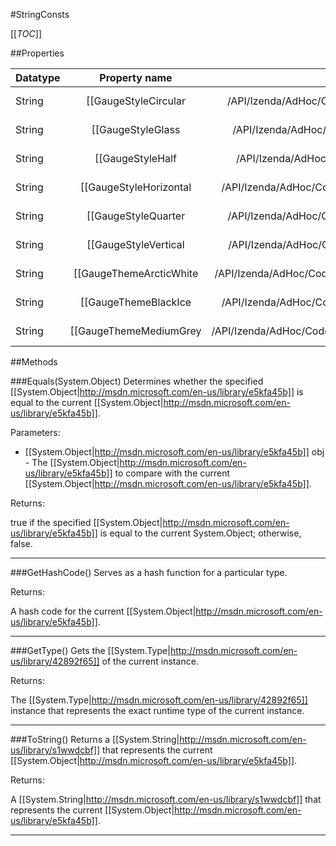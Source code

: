 #StringConsts

[[_TOC_]]

##Properties

|Datatype|Property name|Property description|Default Value|
|:-------|:----------:|:-----------------:|:-----------:|
|String|[[GaugeStyleCircular|/API/Izenda/AdHoc/CodeSamples/Izenda_AdHoc_StringConsts_GaugeStyleCircular]]|Gets the [[System.String|http://msdn.microsoft.com/en-us/library/s1wwdcbf]] identifier for a circular style gauge.|inherited from concrete class|
|String|[[GaugeStyleGlass|/API/Izenda/AdHoc/CodeSamples/Izenda_AdHoc_StringConsts_GaugeStyleGlass]]|Gets the [[System.String|http://msdn.microsoft.com/en-us/library/s1wwdcbf]] identifier for a the gauge radio button option used to select a component art gauge.|inherited from concrete class|
|String|[[GaugeStyleHalf|/API/Izenda/AdHoc/CodeSamples/Izenda_AdHoc_StringConsts_GaugeStyleHalf]]|Gets the [[System.String|http://msdn.microsoft.com/en-us/library/s1wwdcbf]] identifier for a half circle style gauge.|inherited from concrete class|
|String|[[GaugeStyleHorizontal|/API/Izenda/AdHoc/CodeSamples/Izenda_AdHoc_StringConsts_GaugeStyleHorizontal]]|Gets the [[System.String|http://msdn.microsoft.com/en-us/library/s1wwdcbf]] identifier for a horizontal line style gauge.|inherited from concrete class|
|String|[[GaugeStyleQuarter|/API/Izenda/AdHoc/CodeSamples/Izenda_AdHoc_StringConsts_GaugeStyleQuarter]]|Gets the [[System.String|http://msdn.microsoft.com/en-us/library/s1wwdcbf]] identifier for a quarter circle style gauge.|inherited from concrete class|
|String|[[GaugeStyleVertical|/API/Izenda/AdHoc/CodeSamples/Izenda_AdHoc_StringConsts_GaugeStyleVertical]]|Gets the [[System.String|http://msdn.microsoft.com/en-us/library/s1wwdcbf]] identifier for a vertical line style gauge.|inherited from concrete class|
|String|[[GaugeThemeArcticWhite|/API/Izenda/AdHoc/CodeSamples/Izenda_AdHoc_StringConsts_GaugeThemeArcticWhite]]|Gets the [[System.String|http://msdn.microsoft.com/en-us/library/s1wwdcbf]] identifier for a gauge theme that uses a light color scheme.|inherited from concrete class|
|String|[[GaugeThemeBlackIce|/API/Izenda/AdHoc/CodeSamples/Izenda_AdHoc_StringConsts_GaugeThemeBlackIce]]|Gets the [[System.String|http://msdn.microsoft.com/en-us/library/s1wwdcbf]] identifier for a gauge theme that uses a dark color scheme.|inherited from concrete class|
|String|[[GaugeThemeMediumGrey|/API/Izenda/AdHoc/CodeSamples/Izenda_AdHoc_StringConsts_GaugeThemeMediumGrey]]|Gets the [[System.String|http://msdn.microsoft.com/en-us/library/s1wwdcbf]] identifier for a gauge theme that uses a medium color scheme.|inherited from concrete class|


##Methods

###Equals(System.Object)
Determines whether the specified [[System.Object|http://msdn.microsoft.com/en-us/library/e5kfa45b]] is equal to the current [[System.Object|http://msdn.microsoft.com/en-us/library/e5kfa45b]].

Parameters: 

* [[System.Object|http://msdn.microsoft.com/en-us/library/e5kfa45b]] obj  - The [[System.Object|http://msdn.microsoft.com/en-us/library/e5kfa45b]] to compare with the current [[System.Object|http://msdn.microsoft.com/en-us/library/e5kfa45b]].





Returns:

true if the specified [[System.Object|http://msdn.microsoft.com/en-us/library/e5kfa45b]] is equal to the current System.Object; otherwise, false.


---


###GetHashCode()
 Serves as a hash function for a particular type.  





Returns:

A hash code for the current [[System.Object|http://msdn.microsoft.com/en-us/library/e5kfa45b]].


---


###GetType()
Gets the [[System.Type|http://msdn.microsoft.com/en-us/library/42892f65]] of the current instance.





Returns:

The [[System.Type|http://msdn.microsoft.com/en-us/library/42892f65]] instance that represents the exact runtime type of the current instance.


---


###ToString()
Returns a [[System.String|http://msdn.microsoft.com/en-us/library/s1wwdcbf]] that represents the current [[System.Object|http://msdn.microsoft.com/en-us/library/e5kfa45b]].





Returns:

A [[System.String|http://msdn.microsoft.com/en-us/library/s1wwdcbf]] that represents the current [[System.Object|http://msdn.microsoft.com/en-us/library/e5kfa45b]].


---


